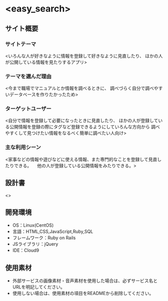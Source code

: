# <easy_search>

## サイト概要
### サイトテーマ
<いろんな人が好きなように情報を登録して好きなように見直したり、
ほかの人が公開している情報を見たりするアプリ>

### テーマを選んだ理由
<今まで職場でマニュアルとか情報を調べるときに、
調べづらく自分で調べやすいデータベースを作りたかったため>

### ターゲットユーザー
<自分で情報を登録して必要になったときに見直したり、
ほかの人が登録している公開情報を登録の際にタグなど登録できるようにしていろんな方向から
調べやすくして見つけたい情報をなるべく簡単に調べたい人向け>

### 主な利用シーン
<家事などの情報や遊びなどに使える情報、また専門的なことを登録して見直したりできる。
　他の人が登録している公開情報をみたりできる。>

## 設計書
<>

## 開発環境
- OS：Linux(CentOS)
- 言語：HTML,CSS,JavaScript,Ruby,SQL
- フレームワーク：Ruby on Rails
- JSライブラリ：jQuery
- IDE：Cloud9

## 使用素材
- 外部サービスの画像素材・音声素材を使用した場合は、必ずサービス名とURLを明記してください。
- 使用しない場合は、使用素材の項目をREADMEから削除してください。